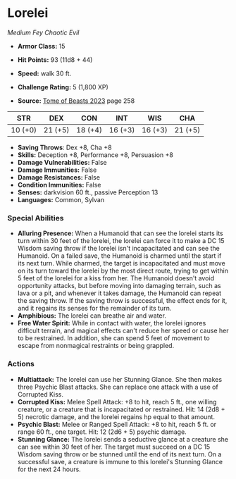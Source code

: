 # Lorelei

*Medium* *Fey* *Chaotic Evil*

- **Armor Class:** 15
- **Hit Points:** 93 (11d8 + 44)
- **Speed:** walk 30 ft.

- **Challenge Rating:** 5 (1,800 XP)
- **Source:** [Tome of Beasts 2023](https://koboldpress.com/kpstore/product/tome-of-beasts-1-2023-edition/) page 258

| STR | DEX | CON | INT | WIS | CHA |
| --- | --- | --- | --- | --- | --- |
| 10 (+0) | 21 (+5) | 18 (+4) | 16 (+3) | 16 (+3) | 21 (+5) |

- **Saving Throws**: Dex +8, Cha +8
- **Skills:** Deception +8, Performance +8, Persuasion +8
- **Damage Vulnerabilities:** False
- **Damage Immunities:** False
- **Damage Resistances:** False
- **Condition Immunities:** False
- **Senses:** darkvision 60 ft., passive Perception 13
- **Languages:** Common, Sylvan

### Special Abilities

- **Alluring Presence:** When a Humanoid that can see the lorelei starts its turn within 30 feet of the lorelei, the lorelei can force it to make a DC 15 Wisdom saving throw if the lorelei isn't incapacitated and can see the Humanoid. On a failed save, the Humanoid is charmed until the start if its next turn. While charmed, the target is incapacitated and must move on its turn toward the lorelei by the most direct route, trying to get within 5 feet of the lorelei for a kiss from her. The Humanoid doesn't avoid opportunity attacks, but before moving into damaging terrain, such as lava or a pit, and whenever it takes damage, the Humanoid can repeat the saving throw. If the saving throw is successful, the effect ends for it, and it regains its senses for the remainder of its turn.
- **Amphibious:** The lorelei can breathe air and water.
- **Free Water Spirit:** While in contact with water, the lorelei ignores difficult terrain, and magical effects can't reduce her speed or cause her to be restrained. In addition, she can spend 5 feet of movement to escape from nonmagical restraints or being grappled.

### Actions

- **Multiattack:** The lorelei can use her Stunning Glance. She then makes three Psychic Blast attacks. She can replace one attack with a use of Corrupted Kiss.
- **Corrupted Kiss:** Melee Spell Attack: +8 to hit, reach 5 ft., one willing creature, or a creature that is incapacitated or restrained. Hit: 14 (2d8 + 5) necrotic damage, and the lorelei regains hp equal to that amount.
- **Psychic Blast:** Melee or Ranged Spell Attack: +8 to hit, reach 5 ft. or range 60 ft., one target. Hit: 12 (2d6 + 5) psychic damage.
- **Stunning Glance:** The lorelei sends a seductive glance at a creature she can see within 30 feet of her. The target must succeed on a DC 15 Wisdom saving throw or be stunned until the end of its next turn. On a successful save, a creature is immune to this lorelei's Stunning Glance for the next 24 hours.
